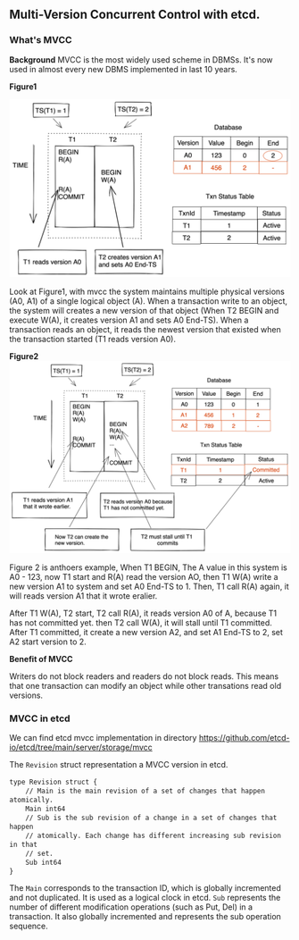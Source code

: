 ## Multi-Version Concurrent Control with etcd.

### What's MVCC

**Background**
MVCC is the most widely used scheme in DBMSs. It's now used in almost every new DBMS implemented in last 10 years.

**Figure1**

![mvcc example1](images/mvcc_ex1.png)

Look at Figure1, with mvcc the system maintains multiple physical versions (A0, A1) of a single logical object (A). When a transaction write to an object, the system will creates a new version of that object (When T2 BEGIN and execute W(A), it creates version A1 and sets A0 End-TS). When a transaction reads an object, it reads the newest version that existed when the transaction started (T1 reads version A0).

**Figure2**
![mvcc example2](images/mvcc_ex2.png)

Figure 2 is anthoers example, When T1 BEGIN, The A value in this system is A0 - 123, now T1 start and R(A) read the version AO, then T1 W(A) write a new version A1 to system and set A0 End-TS to 1. Then, T1 call R(A) again, it will reads version A1 that it wrote eralier.

After T1 W(A), T2 start, T2 call R(A), it reads version A0 of A, because T1 has not committed yet. then T2 call W(A), it will stall until T1 committed. After T1 committed, it create a new version A2, and set A1 End-TS to 2, set A2 start version to 2.

**Benefit of MVCC**

Writers do not block readers and readers do not block reads. This means that one transaction can modify an object while other transations read old versions.

### MVCC in etcd

We can find etcd mvcc implementation in directory https://github.com/etcd-io/etcd/tree/main/server/storage/mvcc

The `Revision` struct representation a MVCC version in etcd. 
```
type Revision struct {
	// Main is the main revision of a set of changes that happen atomically.
	Main int64
	// Sub is the sub revision of a change in a set of changes that happen
	// atomically. Each change has different increasing sub revision in that
	// set.
	Sub int64
}
```

The `Main` corresponds to the transaction ID, which is globally incremented and not duplicated. It is used as a logical clock in etcd. `Sub` represents the number of different modification operations (such as Put, Del) in a transaction. It also  globally incremented and represents the sub operation sequence.



